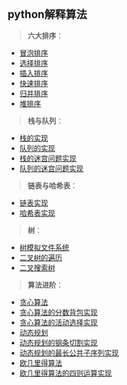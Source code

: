 python解释算法
-
>**六大排序**：
* [冒泡排序](https://github.com/ican-7/use-python/issues/1)  
* [选择排序](https://github.com/ican-7/use-python/issues/2)  
* [插入排序](https://github.com/ican-7/use-python/issues/3)  
* [快速排序](https://github.com/ican-7/use-python/issues/4)  
* [归并排序](https://github.com/ican-7/use-python/issues/5)  
* [堆排序](https://github.com/ican-7/use-python/issues/6)

>**栈与队列**：
* [栈的实现](https://github.com/ican-7/use-python/issues/7)  
* [队列的实现](https://github.com/ican-7/use-python/issues/8)  
* [栈的迷宫问题实现](https://github.com/ican-7/use-python/issues/9)  
* [队列的迷宫问题实现](https://github.com/ican-7/use-python/issues/10)

>**链表与哈希表**：
* [链表实现](https://github.com/ican-7/use-python/issues/11)  
* [哈希表实现](https://github.com/ican-7/use-python/issues/12)  

>**树**：
* [树模拟文件系统](https://github.com/ican-7/use-python/issues/13)  
* [二叉树的遍历](https://github.com/ican-7/use-python/issues/14)  
* [二叉搜索树](https://github.com/ican-7/use-python/issues/15)

>**算法进阶**：
* [贪心算法](https://github.com/ican-7/use-python/issues/16)  
* [贪心算法的分数背包实现](https://github.com/ican-7/use-python/issues/17)  
* [贪心算法的活动选择实现](https://github.com/ican-7/use-python/issues/18)  
* [动态规划](https://github.com/ican-7/use-python/issues/19)  
* [动态规划的钢条切割实现](https://github.com/ican-7/use-python/issues/20)  
* [动态规划的最长公共子序列实现](https://github.com/ican-7/use-python/issues/21)  
* [欧几里得算法](https://github.com/ican-7/use-python/issues/22)  
* [欧几里得算法的四则运算实现](https://github.com/ican-7/use-python/issues/23)

